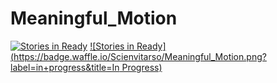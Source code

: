 # Meaningful_Motion
[![Stories in Ready](https://badge.waffle.io/Scienvitarso/Meaningful_Motion.png?label=ready&title=Ready)](http://waffle.io/Scienvitarso/Meaningful_Motion) [![Stories in Ready](https://badge.waffle.io/Scienvitarso/Meaningful_Motion.png?label=in+progress&title=In Progress)](http://waffle.io/Scienvitarso/Meaningful_Motion)
